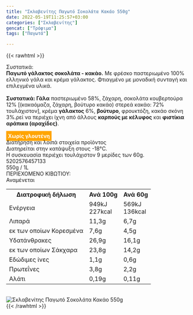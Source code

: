 ```yaml
---
title: "Σκλαβενίτης Παγωτό Σοκολάτα Κακάο 550g"
date: 2022-05-19T11:25:57+03:00
categories: ["Σκλαβενίτης"]
gencat: ["Τρόφιμα"]
tags: ["Παγωτά"]

---
```

{{< rawhtml >}}

<div class="sload576"><div class="product"><div id="sistatika">Συστατικά:</div><div class="alltext"><b>Παγωτό γάλακτος σοκολάτα - κακάο.</b> Με φρέσκο παστεριωμένο 100% ελληνικό γάλα και κρέμα γάλακτος. Φτιαγμένο με μοναδική συνταγή και επιλεγμένα υλικά.<br><br><b>Συστατικά: Γάλα</b> παστεριωμένο 58%, ζάχαρη, σοκολάτα κουβερτούρα 12% [(κακαόμαζα, ζάχαρη, βούτυρο κακάο) στερεά κακάο: 72% τουλάχιστον], κρέμα <b>γάλακτος</b> 6%, <b>βούτυρο</b>, φρουκτόζη, κακάο σκόνη 3%.ρεί να περιέχει ίχνη από άλλους <b>καρπούς με κέλυφος</b> και <b>φιστίκια αράπικα (αραχίδες)</b>.<br><br><b style="background:orange;padding:5px;color:#fff">Χωρίς γλουτένη</b></div><div id="loipa">Διατήρηση και λοιπά στοιχεία προϊόντος</div><div class="alltext">Διατηρείται στην κατάψυξη στους -18°C.<br>Η συσκευασία περιέχει τουλάχιστον 9 μερίδες των 60g.<br></div><div id="barcode"><div id="barimage1"></div><span id="bartext">5202576457133</span></div><div id="varos"><div id="varosimage1"></div><span id="varostext">550g / 1L</span></div><div id="kivotio">ΠΕΡΙΕΧΟΜΕΝΟ ΚΙΒΩΤΙΟΥ:<br>Αναμένεται</div><div class="tabout"><table id="diatable"><tbody><tr><th>Διατροφική δήλωση</th><th>Ανά 100g</th><th>Ανά 60g</th></tr><tr><td class="texr2">Ενέργεια</td><td class="texr">949kJ<br>227kcal</td><td class="texr">569kJ<br>136kcal</td></tr><tr><td class="texr2">Λιπαρά</td><td class="texr">11,3g</td><td class="texr">6,7g</td></tr><tr><td class="gray">εκ των οποίων Κορεσµένα</td><td class="gray2">7,6g</td><td class="gray2">4,5g</td></tr><tr><td class="texr2">Yδατάνθρακες</td><td class="texr">26,9g</td><td class="texr">16,1g</td></tr><tr><td class="gray">εκ των οποίων Σάκχαρα</td><td class="gray2">23,8g</td><td class="gray2">14,2g</td></tr><tr><td class="texr2">Eδώδιμες ίνες</td><td class="texr">1,1g</td><td class="texr">0,6g</td></tr><tr><td class="texr2">Πρωτεΐνες</td><td class="texr">3,8g</td><td class="texr">2,2g</td></tr><tr><td class="texr2">Αλάτι</td><td class="texr">0,19g</td><td class="texr">0,11g</td></tr></tbody></table></div><br><div class="pimg"><img alt="Σκλαβενίτης Παγωτό Σοκολάτα Κακάο 550g" title="Σκλαβενίτης Παγωτό Σοκολάτα Κακάο 550g" src="/media/images/sklavenitis-pagwto-sokolata-kakao-550g.jpg"></div></div></div>
{{< /rawhtml >}}


